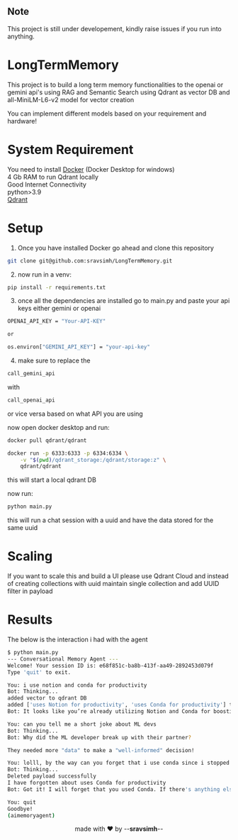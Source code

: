 ## Note
This project is still under developement, kindly raise issues if you run into anything.

# LongTermMemory
This project is to build a long term memory functionalities to the openai or gemini api's using RAG and Semantic Search using Qdrant as vector DB and all-MiniLM-L6-v2 model for vector creation

You can implement different models based on your requirement and hardware!


# System Requirement
You need to install [Docker](https://www.docker.com/) (Docker Desktop for windows)<br>
4 Gb RAM to run Qdrant locally<br>
Good Internet Connectivity<br>
python>3.9<br>
[Qdrant](https://qdrant.tech)
# Setup
1. Once you have installed Docker go ahead and clone this repository
```bash
git clone git@github.com:sravsimh/LongTermMemory.git
```
2. now run in a venv:
```bash
pip install -r requirements.txt 
```
3. once all the dependencies are installed go to main.py and paste your api keys either gemini or openai 
```bash
OPENAI_API_KEY = "Your-API-KEY"

or 

os.environ["GEMINI_API_KEY"] = "your-api-key"
```

4. make sure to replace the
```python
call_gemini_api
```
with

```python
call_openai_api
```
or vice versa based on what API you are using

now open docker desktop and run:
```bash
docker pull qdrant/qdrant
```
```bash
docker run -p 6333:6333 -p 6334:6334 \
    -v "$(pwd)/qdrant_storage:/qdrant/storage:z" \
    qdrant/qdrant
```

this will start a local qdrant DB

now run:

```python
python main.py
```

this will run a chat session with a uuid and have the data stored for the same uuid

# Scaling
If you want to scale this and build a UI please use Qdrant Cloud and instead of creating collections with uuid maintain single collection and add UUID filter in payload

# Results
The below is the interaction i had with the agent

```bash
$ python main.py
--- Conversational Memory Agent ---
Welcome! Your session ID is: e68f851c-ba8b-413f-aa49-2892453d079f
Type 'quit' to exit.

You: i use notion and conda for productivity
Bot: Thinking...
added vector to qdrant DB
added ['uses Notion for productivity', 'uses Conda for productivity'] to memory
Bot: It looks like you’re already utilizing Notion and Conda for boosting your productivity! If you have any specific tips, tricks, or integrations you’d like to explore with these tools, let me know! For instance, I could help with setting up workflows in Notion or using Conda environments more efficiently.

You: can you tell me a short joke about ML devs
Bot: Thinking...
Bot: Why did the ML developer break up with their partner?

They needed more "data" to make a "well-informed" decision!

You: lolll, by the way can you forget that i use conda since i stopped using it
Bot: Thinking...
Deleted payload successfully
I have forgotten about uses Conda for productivity
Bot: Got it! I will forget that you used Conda. If there's anything else you'd like to update or change, just let me know!

You: quit
Goodbye!
(aimemoryagent)
```



<p align="center">made with ❤️ by --<strong>sravsimh</strong>--</p>